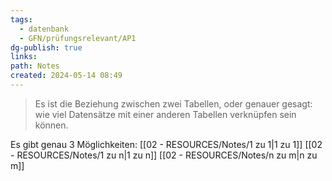 ```yaml
---
tags:
  - datenbank
  - GFN/prüfungsrelevant/AP1
dg-publish: true
links: 
path: Notes
created: 2024-05-14 08:49
---
```

> Es ist die Beziehung zwischen zwei Tabellen, oder genauer gesagt: wie viel Datensätze mit einer anderen Tabellen verknüpfen sein können.

Es gibt genau 3 Möglichkeiten:
[[02 - RESOURCES/Notes/1 zu 1\|1 zu 1]]
[[02 - RESOURCES/Notes/1 zu n\|1 zu n]]
[[02 - RESOURCES/Notes/n zu m\|n zu m]]